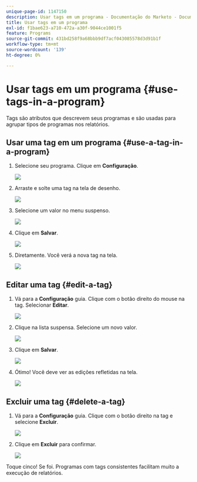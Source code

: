 ```yaml
---
unique-page-id: 1147150
description: Usar tags em um programa - Documentação do Marketo - Documentação do produto
title: Usar tags em um programa
exl-id: f1bae623-a710-472a-a30f-9044ce1001f5
feature: Programs
source-git-commit: 431bd258f9a68bbb9df7acf043085578d3d91b1f
workflow-type: tm+mt
source-wordcount: '139'
ht-degree: 0%

---
```


# Usar tags em um programa {#use-tags-in-a-program}

Tags são atributos que descrevem seus programas e são usadas para agrupar tipos de programas nos relatórios.

## Usar uma tag em um programa {#use-a-tag-in-a-program}

1. Selecione seu programa. Clique em **Configuração**.

   ![](assets/image2014-9-23-15-3a45-3a0.png)

1. Arraste e solte uma tag na tela de desenho.

   ![](assets/image2014-9-23-15-3a45-3a13.png)

1. Selecione um valor no menu suspenso.

   ![](assets/image2014-9-23-15-3a45-3a30.png)

1. Clique em **Salvar**.

   ![](assets/image2014-9-23-15-3a45-3a36.png)

1. Diretamente. Você verá a nova tag na tela.

   ![](assets/image2014-9-23-15-3a45-3a47.png)

## Editar uma tag {#edit-a-tag}

1. Vá para a **Configuração** guia. Clique com o botão direito do mouse na tag. Selecionar **Editar**.

   ![](assets/image2014-9-23-15-3a45-3a53.png)

1. Clique na lista suspensa. Selecione um novo valor.

   ![](assets/image2014-9-23-15-3a46-3a12.png)

1. Clique em **Salvar**.

   ![](assets/image2014-9-23-15-3a46-3a25.png)

1. Ótimo! Você deve ver as edições refletidas na tela.

   ![](assets/image2014-9-23-15-3a46-3a35.png)

## Excluir uma tag  {#delete-a-tag}

1. Vá para a **Configuração** guia. Clique com o botão direito na tag e selecione **Excluir**.

   ![](assets/image2014-9-23-15-3a46-3a55.png)

1. Clique em **Excluir** para confirmar.

   ![](assets/image2014-9-23-15-3a47-3a8.png)

Toque cinco! Se foi. Programas com tags consistentes facilitam muito a execução de relatórios.
